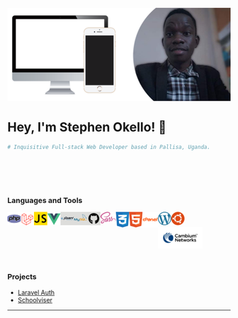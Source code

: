 ![Stephen Okello - Full-stack Develoer](images/git-cover.png)

# Hey, I'm Stephen Okello! 👋

```php
# Inquisitive Full-stack Web Developer based in Pallisa, Uganda.
```
<br /><br />
---

### Languages and Tools


<img align="left" alt="Laravel" width="30px" src="images/php.png" />
<img align="left" alt="Laravel" width="30px" src="images/laravel.png" />
<img align="left" alt="Vue Js" width="30px" src="images/js.png" />
<img align="left" alt="Vue Js" width="30px" src="images/vue.png" />
<img align="left" alt="Vue Js" width="30px" src="images/jquery.png" />
<img align="left" alt="Vue Js" width="30px" src="images/MySql.png" />
<img align="left" alt="Vue Js" width="30px" src="images/git.png" />
<img align="left" alt="Vue Js" width="35px" src="images/sass.svg" />
<img align="left" alt="Vue Js" width="30px" src="images/css.svg" />
<img align="left" alt="Vue Js" width="30px" src="images/html.svg" />
<img align="left" alt="Vue Js" width="35px" src="images/cpanel.png" />
<img align="left" alt="Vue Js" width="30px" src="images/wordpress.svg" />
<img align="left" alt="Vue Js" width="30px" src="images/ubuntu.svg" />

<br /><br />
<img align="left" alt="Vue Js" width="20%" src="images/cambium.png" />


<br /><br />
---

### Projects

- [Laravel Auth](https://github.com/delgont/auth)
- [Schoolviser](https://github.com/schoolviser)
---

